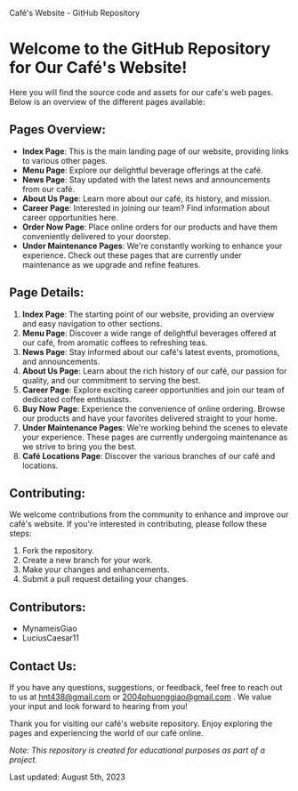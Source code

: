 Café's Website - GitHub Repository
# Welcome to the GitHub Repository for Our Café's Website!

Here you will find the source code and assets for our cafe's web pages. Below is an overview of the different pages available:

## Pages Overview:
- **Index Page**: This is the main landing page of our website, providing links to various other pages.
- **Menu Page**: Explore our delightful beverage offerings at the café.
- **News Page**: Stay updated with the latest news and announcements from our café.
- **About Us Page**: Learn more about our café, its history, and mission.
- **Career Page**: Interested in joining our team? Find information about career opportunities here.
- **Order Now Page**: Place online orders for our products and have them conveniently delivered to your doorstep.
- **Under Maintenance Pages**: We're constantly working to enhance your experience. Check out these pages that are currently under maintenance as we upgrade and refine features.

## Page Details:
1. **Index Page**: The starting point of our website, providing an overview and easy navigation to other sections.
2. **Menu Page**: Discover a wide range of delightful beverages offered at our café, from aromatic coffees to refreshing teas.
3. **News Page**: Stay informed about our café's latest events, promotions, and announcements.
4. **About Us Page**: Learn about the rich history of our café, our passion for quality, and our commitment to serving the best.
5. **Career Page**: Explore exciting career opportunities and join our team of dedicated coffee enthusiasts.
6. **Buy Now Page**: Experience the convenience of online ordering. Browse our products and have your favorites delivered straight to your home.
7. **Under Maintenance Pages**: We're working behind the scenes to elevate your experience. These pages are currently undergoing maintenance as we strive to bring you the best.
8. **Café Locations Page**: Discover the various branches of our café and locations.

## Contributing:
We welcome contributions from the community to enhance and improve our café's website. If you're interested in contributing, please follow these steps:

1. Fork the repository.
2. Create a new branch for your work.
3. Make your changes and enhancements.
4. Submit a pull request detailing your changes.

## Contributors:
- MynameisGiao
- LuciusCaesar11

## Contact Us:
If you have any questions, suggestions, or feedback, feel free to reach out to us at hnt438@gmail.com or 2004phuonggiao@gmail.com . We value your input and look forward to hearing from you!

Thank you for visiting our café's website repository. Enjoy exploring the pages and experiencing the world of our café online.

*Note: This repository is created for educational purposes as part of a project.*

Last updated: August 5th, 2023
